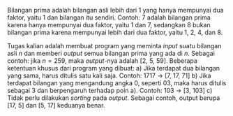 Bilangan prima adalah bilangan asli lebih dari 1 yang hanya mempunyai dua faktor, yaitu 1 dan bilangan itu sendiri. Contoh: 7 adalah bilangan prima karena hanya mempunyai dua faktor, yaitu 1 dan 7, sedangkan 8 bukan bilangan prima karena mempunyai lebih dari dua faktor, yaitu 1, 2, 4, dan 8.

Tugas kalian adalah membuat program yang meminta *input* suatu bilangan asli $n$ dan memberi *output* semua bilangan prima yang ada di $n$. Sebagai contoh: jika $n = 259$, maka *output*-nya adalah [2, 5, 59]. Beberapa ketentuan khusus dari program yang dibuat:
a) Jika terdapat dua bilangan yang sama, harus ditulis satu kali saja.
    Contoh: 1717 → [7, 17, 71]
b) Jika terdapat bilangan yang mengandung angka 0, seperti 03, maka harus ditulis sebagai 3 dan berpengaruh terhadap poin a).
    Contoh: 103 → [3, 103]
c) Tidak perlu dilakukan *sorting* pada *output*. Sebagai contoh, output berupa [17, 5] dan [5, 17] keduanya benar.
